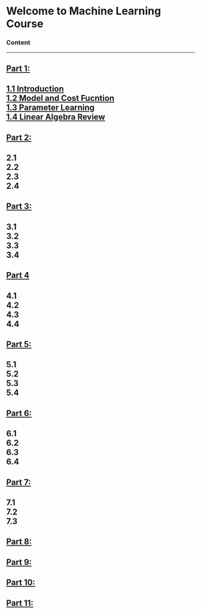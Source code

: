 # Welcome to Machine Learning Course
### Content
  
---
## [Part 1:](Part1)  
[1.1 Introduction](Part1/README.md#1-Introduction)  
[1.2 Model and Cost Fucntion](Part1/README.md#2-Model-and-Cost-Fucntion)  
[1.3 Parameter Learning](Part1/README.md#3-Parameter-Learning)  
[1.4 Linear Algebra Review](Part1/README.md#4-Linear-Algebra-Review)  
---
## [Part 2:](Part2)  
2.1  
2.2  
2.3  
2.4 
---	
## [Part 3:](Part3)  
3.1  
3.2  
3.3  
3.4  
---	
## [Part 4](Part4)
4.1  
4.2  
4.3  
4.4  
---	
## [Part 5:](Part5)  
5.1  
5.2  
5.3  
5.4  
---	
## [Part 6:](Part6)  
6.1  
6.2  
6.3  
6.4  
---
## [Part 7:](Part7)  
7.1  
7.2  
7.3  
---
## [Part 8:](Part8)  
	
## [Part 9:](Part9)  
	
## [Part 10:](Part10)  
	
## [Part 11:](Part11)  
	

 




























